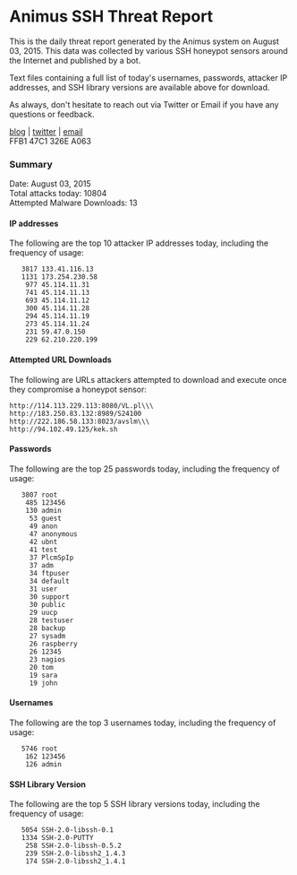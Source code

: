 # Animus SSH Threat Report

This is the daily threat report generated by the Animus system on August 03, 2015. This data was collected by various SSH honeypot sensors around the Internet and published by a bot.  

Text files containing a full list of today's usernames, passwords, attacker IP addresses, and SSH library versions are available above for download.  

As always, don't hesitate to reach out via Twitter or Email if you have any questions or feedback.  

[blog](http://morris.guru) | [twitter](https://twitter.com/andrew___morris) | [email](mailto:andrew@morris.guru)  
FFB1 47C1 326E A063  

### Summary

Date: August 03, 2015  
Total attacks today: 10804  
Attempted Malware Downloads: 13 

#### IP addresses
The following are the top 10 attacker IP addresses today, including the frequency of usage:
```
   3817 133.41.116.13
   1131 173.254.230.58
    977 45.114.11.31
    741 45.114.11.13
    693 45.114.11.12
    300 45.114.11.28
    294 45.114.11.19
    273 45.114.11.24
    231 59.47.0.150
    229 62.210.220.199
```

#### Attempted URL Downloads
The following are URLs attackers attempted to download and execute once they compromise a honeypot sensor:
```
http://114.113.229.113:8080/VL.pl\\\
http://183.250.83.132:8989/S24100
http://222.186.58.133:8023/avslm\\\
http://94.102.49.125/kek.sh
```

#### Passwords
The following are the top 25 passwords today, including the frequency of usage:
```
   3807 root
    485 123456
    130 admin
     53 guest
     49 anon
     47 anonymous
     42 ubnt
     41 test
     37 PlcmSpIp
     37 adm
     34 ftpuser
     34 default
     31 user
     30 support
     30 public
     29 uucp
     28 testuser
     28 backup
     27 sysadm
     26 raspberry
     26 12345
     23 nagios
     20 tom
     19 sara
     19 john
```

#### Usernames
The following are the top 3 usernames today, including the frequency of usage:
```
   5746 root
    162 123456
    126 admin
```

#### SSH Library Version
The following are the top 5 SSH library versions today, including the frequency of usage:
```
   5054 SSH-2.0-libssh-0.1
   1334 SSH-2.0-PUTTY
    258 SSH-2.0-libssh-0.5.2
    239 SSH-2.0-libssh2_1.4.3
    174 SSH-2.0-libssh2_1.4.1
```
